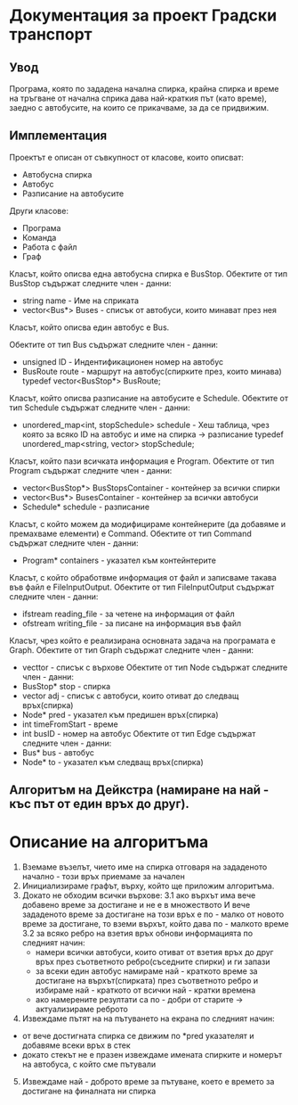 # Документация за проект Градски транспорт

## Увод
Програма, която по зададена начална спирка, крайна спирка и време на тръгване от начална сприка дава най-краткия път (като време), заедно с автобусите,
на които се прикачваме, за да се придвижим.

## Имплементация 
Проектът е описан от съвкупност от класове, които описват:
* Автобусна спирка
* Автобус
* Разписание на автобусите

Други класове:
* Програма
* Команда
* Работа с файл
* Граф

Класът, който описва една автобусна спирка е BusStop.
Обектите от тип BusStop съдържат следните член - данни:

* string name - Име на сприката
* vector<Bus*> Buses - списък от автобуси, които минават през нея

Класът, който описва един автобус е Bus.

Обектите от тип Bus съдържат следните член - данни:

* unsigned ID - Индентификационен номер на автобус
* BusRoute route - маршрут на автобус(спирките през, които минава)
typedef vector<BusStop*> BusRoute;

Класът, който описва разписание на автобусите е Schedule.
Обектите от тип Schedule съдържат следните член - данни:
* unordered_map<int, stopSchedule> schedule - Хеш таблица, чрез която за всяко ID на автобус и име на спирка -> разписание
typedef  unordered_map<string, vector<unsigned>> stopSchedule;

Класът, който пази всичката информация е Program.
Обектите от тип Program съдържат следните член - данни:
* vector<BusStop*> BusStopsContainer - контейнер за всички спирки
* vector<Bus*> BusesContainer - контейнер за всички автобуси
* Schedule* schedule - разписание

Класът, с който можем да модифицираме контейнерите (да добавяме и премахваме елементи) е Command.
Обектите от тип Command съдържат следните член - данни:
*	Program* containers - указател към контейнтерите

Класът, с който обработвме информация от файл и записваме такава във файл е FileInputOutput.
Обектите от тип FileInputOutput съдържат следните член - данни:
* ifstream reading_file - за четене на информация от файл
* ofstream writing_file - за писане на информация във файл

Класът, чрез който е реализирана основната задача на програмата е Graph.
Обектите от тип Graph съдържат следните член - данни:
* vecttor<Node> - списък с върхове
Обектите от тип Node съдържат следните член - данни:
* BusStop* stop - спирка
* vector<Edge> adj - списък с автобуси, които отиват до следващ връх(спирка)
* Node* pred - указател към предишен връх(спирка)
* int timeFromStart - време
* int busID - номер на автобус
Обектите от тип Edge съдържат следните член - данни:
* Bus* bus - автобус
* Node* to - указател към следващ връх(спирка)

## Алгоритъм на Дейкстра (намиране на най - къс път от един връх до друг).
# Описание на алгоритъма
1. Вземаме възелът, чието име на спирка отговаря на зададеното начално - този връх приемаме за начален
2. Инициализираме графът, върху, който ще приложим алгоритъма.
3. Докато не обходим всички върхове:
  3.1 ако върхът има вече добавено време за достигане и не е в множеството И вече зададеното време за достигане на този връх е по - малко от новото време за достигане,
    то вземи върхът, който дава по - малкото време
   3.2 за всяко ребро на взетия връх обнови информацията по следният начин:
      - намери всички автобуси, които отиват от взетия връх до друг връх през съответното ребро(съседните спирки) и ги запази
      - за всеки един автобус намираме най - краткото време за достигане на върхът(спирката) през съответното ребро и избираме най - краткото от всички най - кратки времена
      - ако намерените резултати са по - добри от старите -> актуализираме реброто
4. Извеждаме пътят на на пътуването на екрана по следният начин: 
  - от вече достигната спирка се движим по *pred указателят и добавяме всеки връх в стек
  - докато стекът не е празен извеждаме имената спирките и номерът на автобуса, с който сме пътували
5. Извеждаме най - доброто време за пътуване, което е времето за достигане на финалната ни спирка

